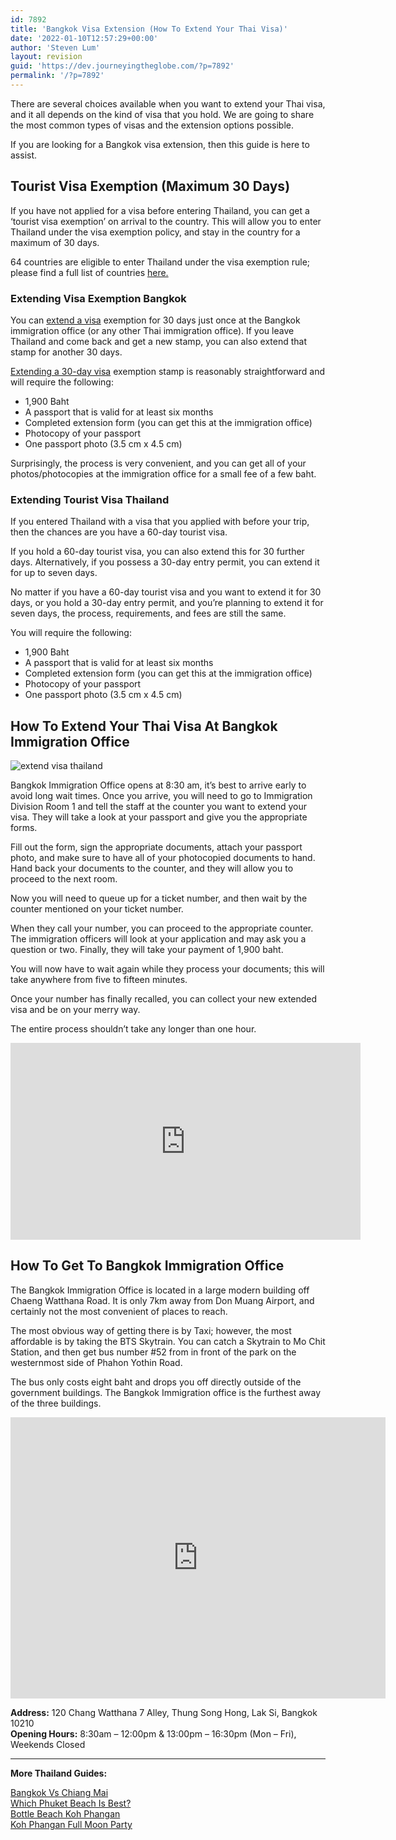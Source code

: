 ```yaml
---
id: 7892
title: 'Bangkok Visa Extension (How To Extend Your Thai Visa)'
date: '2022-01-10T12:57:29+00:00'
author: 'Steven Lum'
layout: revision
guid: 'https://dev.journeyingtheglobe.com/?p=7892'
permalink: '/?p=7892'
---
```


<div>There are several choices available when you want to extend your Thai visa, and it all depends on the kind of visa that you hold. We are going to share the most common types of visas and the extension options possible.

If you are looking for a Bangkok visa extension, then this guide is here to assist.

## <span data-preserver-spaces="true">Tourist Visa Exemption (Maximum 30 Days)</span>

<span data-preserver-spaces="true">If you have not applied for a visa before entering Thailand, you can get a ‘tourist visa exemption’ on arrival to the country. This will allow you to enter Thailand under the visa exemption policy, and stay in the country for a maximum of 30 days.</span>

<span data-preserver-spaces="true">64 countries are eligible to enter Thailand under the visa exemption rule; please find a full list of countries </span>[<span data-preserver-spaces="true">here.</span>](https://www.thaiembassy.com/thailand/changes-visa-exempt.php)

### Extending Visa Exemption Bangkok

You can [extend a visa](https://dev.journeyingtheglobe.com/category/how-to-extend-visa/ "how to extend visa") exemption for 30 days just once at the Bangkok immigration office (or any other Thai immigration office). If you leave Thailand and come back and get a new stamp, you can also extend that stamp for another 30 days.

[Extending a 30-day visa](https://dev.journeyingtheglobe.com/category/bangkok-visa-extend/ "bangkok visa extend") exemption stamp is reasonably straightforward and will require the following:

- 1,900 Baht
- A passport that is valid for at least six months
- Completed extension form (you can get this at the immigration office)
- Photocopy of your passport
- One passport photo (3.5 cm x 4.5 cm)

Surprisingly, the process is very convenient, and you can get all of your photos/photocopies at the immigration office for a small fee of a few baht.

### Extending Tourist Visa Thailand

If you entered Thailand with a visa that you applied with before your trip, then the chances are you have a 60-day tourist visa.

If you hold a 60-day tourist visa, you can also extend this for 30 further days. Alternatively, if you possess a 30-day entry permit, you can extend it for up to seven days.

No matter if you have a 60-day tourist visa and you want to extend it for 30 days, or you hold a 30-day entry permit, and you’re planning to extend it for seven days, the process, requirements, and fees are still the same.

You will require the following:

- 1,900 Baht
- A passport that is valid for at least six months
- Completed extension form (you can get this at the immigration office)
- Photocopy of your passport
- One passport photo (3.5 cm x 4.5 cm)

## <span data-preserver-spaces="true">How To Extend Your Thai Visa At Bangkok Immigration Office</span>

![extend visa thailand](https://dev.journeyingtheglobe.com/wp-content/uploads/2021/03/passport-visa-thailand-300x200-1.jpg)

Bangkok Immigration Office opens at 8:30 am, it’s best to arrive early to avoid long wait times. Once you arrive, you will need to go to Immigration Division Room 1 and tell the staff at the counter you want to extend your visa. They will take a look at your passport and give you the appropriate forms.

Fill out the form, sign the appropriate documents, attach your passport photo, and make sure to have all of your photocopied documents to hand. Hand back your documents to the counter, and they will allow you to proceed to the next room.

Now you will need to queue up for a ticket number, and then wait by the counter mentioned on your ticket number.

When they call your number, you can proceed to the appropriate counter. The immigration officers will look at your application and may ask you a question or two. Finally, they will take your payment of 1,900 baht.

You will now have to wait again while they process your documents; this will take anywhere from five to fifteen minutes.

Once your number has finally recalled, you can collect your new extended visa and be on your merry way.

The entire process shouldn’t take any longer than one hour.

<iframe allow="accelerometer; autoplay; clipboard-write; encrypted-media; gyroscope; picture-in-picture" allowfullscreen="" frameborder="0" height="315" loading="lazy" src="https://www.youtube.com/embed/0VOaJn_d2fM" title="YouTube video player" width="560"></iframe>

## <span data-preserver-spaces="true">How To Get To Bangkok Immigration Office</span>

The Bangkok Immigration Office is located in a large modern building off Chaeng Watthana Road. It is only 7km away from Don Muang Airport, and certainly not the most convenient of places to reach.

The most obvious way of getting there is by Taxi; however, the most affordable is by taking the BTS Skytrain. You can catch a Skytrain to Mo Chit Station, and then get bus number #52 from in front of the park on the westernmost side of Phahon Yothin Road.

The bus only costs eight baht and drops you off directly outside of the government buildings. The Bangkok Immigration office is the furthest away of the three buildings.

<iframe allowfullscreen="allowfullscreen" frameborder="0" height="450" loading="lazy" src="https://www.google.com/maps/embed?pb=!1m18!1m12!1m3!1d3873.313844147614!2d100.56243451498715!3d13.8801729902645!2m3!1f0!2f0!3f0!3m2!1i1024!2i768!4f13.1!3m3!1m2!1s0x30e2832fce4f7053%3A0xe2cc4a5263fad687!2sImmigration%3A%20Government%20Complex!5e0!3m2!1sen!2sth!4v1577086974593!5m2!1sen!2sth" style="border: 0;" width="600"></iframe>

**Address:** 120 Chang Watthana 7 Alley, Thung Song Hong, Lak Si, Bangkok 10210  
**Opening Hours:** 8:30am – 12:00pm &amp; 13:00pm – 16:30pm (Mon – Fri), Weekends Closed

- - - - - -

**More Thailand Guides:**

[Bangkok Vs Chiang Mai](https://dev.journeyingtheglobe.com/bangkok-vs-chiang-mai/)  
[Which Phuket Beach Is Best?](https://dev.journeyingtheglobe.com/which-phuket-beach-is-best/)  
[Bottle Beach Koh Phangan](https://dev.journeyingtheglobe.com/bottle-beach-koh-phangan/)  
[Koh Phangan Full Moon Party](https://dev.journeyingtheglobe.com/koh-phangan-full-moon-party/)

</div>